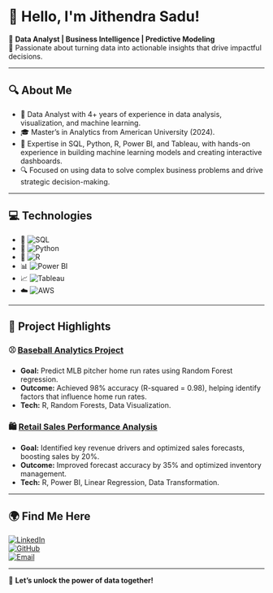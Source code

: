 # 👋 Hello, I'm Jithendra Sadu!

🌟 **Data Analyst | Business Intelligence | Predictive Modeling**  
🚀 Passionate about turning data into actionable insights that drive impactful decisions. 

---

## 🔍 **About Me**
- 💼 Data Analyst with 4+ years of experience in data analysis, visualization, and machine learning.
- 🎓 Master’s in Analytics from American University (2024).
- 🔑 Expertise in SQL, Python, R, Power BI, and Tableau, with hands-on experience in building machine learning models and creating interactive dashboards.
- 🔍 Focused on using data to solve complex business problems and drive strategic decision-making.

---

## 💻 **Technologies**  
- 🐘 ![SQL](https://img.shields.io/badge/SQL-MySQL,%20PostgreSQL-informational?style=flat&logo=sqlite&logoColor=white)  
- 🐍 ![Python](https://img.shields.io/badge/Python-Data%20Analysis,%20Pandas-informational?style=flat&logo=python&logoColor=white)  
- 📐 ![R](https://img.shields.io/badge/R-Data%20Visualization,%20Shiny-informational?style=flat&logo=r&logoColor=white)  
- 📊 ![Power BI](https://img.shields.io/badge/Power%20BI-Interactive%20Dashboards-informational?style=flat&logo=powerbi&logoColor=white)  
- 📈 ![Tableau](https://img.shields.io/badge/Tableau-Data%20Visualization-informational?style=flat&logo=tableau&logoColor=white)  
- ☁️ ![AWS](https://img.shields.io/badge/AWS-Cloud%20Services-informational?style=flat&logo=amazonaws&logoColor=white)

---

## 🔬 **Project Highlights**

### ⚾ **[Baseball Analytics Project](https://github.com/Jithendrasadu/Baseball-Analytics)**
- **Goal:** Predict MLB pitcher home run rates using Random Forest regression.
- **Outcome:** Achieved 98% accuracy (R-squared = 0.98), helping identify factors that influence home run rates.
- **Tech:** R, Random Forests, Data Visualization.

### 🛍️ **[Retail Sales Performance Analysis](https://github.com/Jithendrasadu/Retail-Anaysis)**
- **Goal:** Identified key revenue drivers and optimized sales forecasts, boosting sales by 20%.
- **Outcome:** Improved forecast accuracy by 35% and optimized inventory management.
- **Tech:** R, Power BI, Linear Regression, Data Transformation.

---

## 🌍 **Find Me Here**
[![LinkedIn](https://img.shields.io/badge/LinkedIn-jithendra--sadu-blue?style=flat&logo=linkedin)](https://linkedin.com/in/jithendra-sadu)  
[![GitHub](https://img.shields.io/badge/GitHub-Jithendrasadu-black?style=flat&logo=github)](https://github.com/Jithendrasadu)  
[![Email](https://img.shields.io/badge/Email-jithendra.sadu@gmail.com-red?style=flat&logo=gmail)](mailto:jithendra.sadu@gmail.com)

---

🚀 **Let’s unlock the power of data together!**
